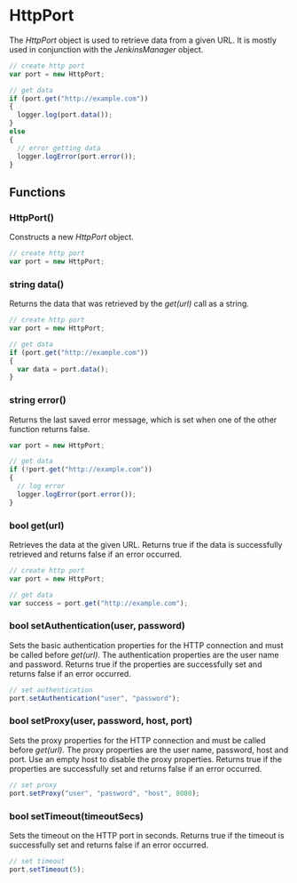 HttpPort
========

The _HttpPort_ object is used to retrieve data from a given URL. It is mostly used in conjunction with the _JenkinsManager_ object.

```javascript
// create http port
var port = new HttpPort;

// get data
if (port.get("http://example.com"))
{
  logger.log(port.data());
}
else
{
  // error getting data
  logger.logError(port.error());
}
```

Functions
---------

### HttpPort()

Constructs a new _HttpPort_ object.

```javascript
// create http port
var port = new HttpPort;
```

### string data()

Returns the data that was retrieved by the _get(url)_ call as a string.

```javascript
// create http port
var port = new HttpPort;

// get data
if (port.get("http://example.com"))
{
  var data = port.data();
}
```

### string error()

Returns the last saved error message, which is set when one of the other function returns false.

```javascript
var port = new HttpPort;

// get data
if (!port.get("http://example.com"))
{
  // log error
  logger.logError(port.error());
}
```

### bool get(url)

Retrieves the data at the given URL. Returns true if the data is successfully retrieved and returns false if an error occurred.

```javascript
// create http port
var port = new HttpPort;

// get data
var success = port.get("http://example.com");
```

### bool setAuthentication(user, password)

Sets the basic authentication properties for the HTTP connection and must be called before _get(url)_. The authentication properties are the user name and password. 
Returns true if the properties are successfully set and returns false if an error occurred.

```javascript
// set authentication
port.setAuthentication("user", "password");
```

### bool setProxy(user, password, host, port)

Sets the proxy properties for the HTTP connection and must be called before _get(url)_. The proxy properties are the user name, password, host and port. Use an empty host to disable the proxy properties.
Returns true if the properties are successfully set and returns false if an error occurred.

```javascript
// set proxy
port.setProxy("user", "password", "host", 8080);
```

### bool setTimeout(timeoutSecs)

Sets the timeout on the HTTP port in seconds. Returns true if the timeout is successfully set and returns false if an error occurred.

```javascript
// set timeout
port.setTimeout(5);
```
